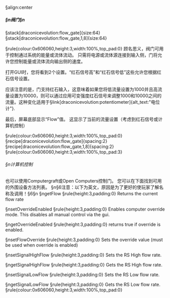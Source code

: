 §align:center
##### §n阀门§n

§stack[draconicevolution:flow_gate]{size:64} §stack[draconicevolution:flow_gate,1,8]{size:64}

§rule{colour:0x606060,height:3,width:100%,top_pad:0}
顾名思义，阀门可用于控制通过系统的能量或流体流动。 只需将电源或流体源连接到输入侧，门将允许您控制能量或流体流向输出侧的速度。

打开GUI时，您将看到2个设置。“红石信号高”和“红石信号低”这些允许您根据红石信号设置。

应该注意的是，门支持红石输入，这意味着如果您将低流量设置为1000并且高流量设置为10000，则可以通过应用可变强度红石信号来调整1000和10000之间的流量。这种变化适用于§link[draconicevolution:potentiometer]{alt_text:"电位计"}.

最后，屏幕底部显示“Flow”值。 这显示了当前的流量设置（考虑到红石信号或计算机控制）

§rule{colour:0x606060,height:3,width:100%,top_pad:0}
§recipe[draconicevolution:flow_gate]{spacing:2}§recipe[draconicevolution:flow_gate,1,8]{spacing:2}
§rule{colour:0x606060,height:3,width:100%,top_pad:3}
###### §n计算机控制
也可以使用Computergraft或Open Computers控制门。 您可以在下面找到可用的外围设备方法列表。
§n§6注意：以下为英文，原因是为了更好的使玩家了解名称及调用！§6§n
§ngetFlow
§rule{height:3,padding:0}
Returns the current flow rate

§nsetOverrideEnabled
§rule{height:3,padding:0}
Enables computer override mode. This disables all manual control via the gui.

§ngetOverrideEnabled
§rule{height:3,padding:0}
returns true if override is enabled.

§nsetFlowOverride
§rule{height:3,padding:0}
Sets the override value (must be used when override is enabled) 

§nsetSignalHighFlow
§rule{height:3,padding:0}
Sets the RS High flow rate.

§ngetSignalHighFlow
§rule{height:3,padding:0}
Gets the RS High flow rate.

§nsetSignalLowFlow
§rule{height:3,padding:0}
Sets the RS Low flow rate.

§ngetSignalLowFlow
§rule{height:3,padding:0}
Gets the RS Low flow rate.
§rule{colour:0x606060,height:3,width:100%,top_pad:0}